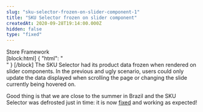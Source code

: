 ```yaml
---
slug: "sku-selector-frozen-on-slider-component-1"
title: "SKU Selector frozen on slider component"
createdAt: 2020-09-28T19:14:00.000Z
hidden: false
type: "fixed"
---
```


<div class="badge" id="store-framework">Store Framework</div>
[block:html]
{
  "html": "</br>"
}
[/block]
The SKU Selector had its product data frozen when rendered on slider components. In the previous and ugly scenario, users could only update the data displayed when scrolling the page or changing the slide currently being hovered on. 

Good thing is that we are close to the summer in Brazil and the SKU Selector was defrosted just in time: it is now [fixed](https://github.com/vtex-apps/slider-layout/pull/46) and working as expected!